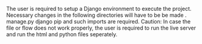 The user is required to setup a Django environment to execute the project. 
Necessary changes in the following directories will have to be be made .
manage.py
django
pip 
and such imports are required.
Caution: In case the file or flow does not work properly, the user is required to run the live server and run the html and python files seperately.
